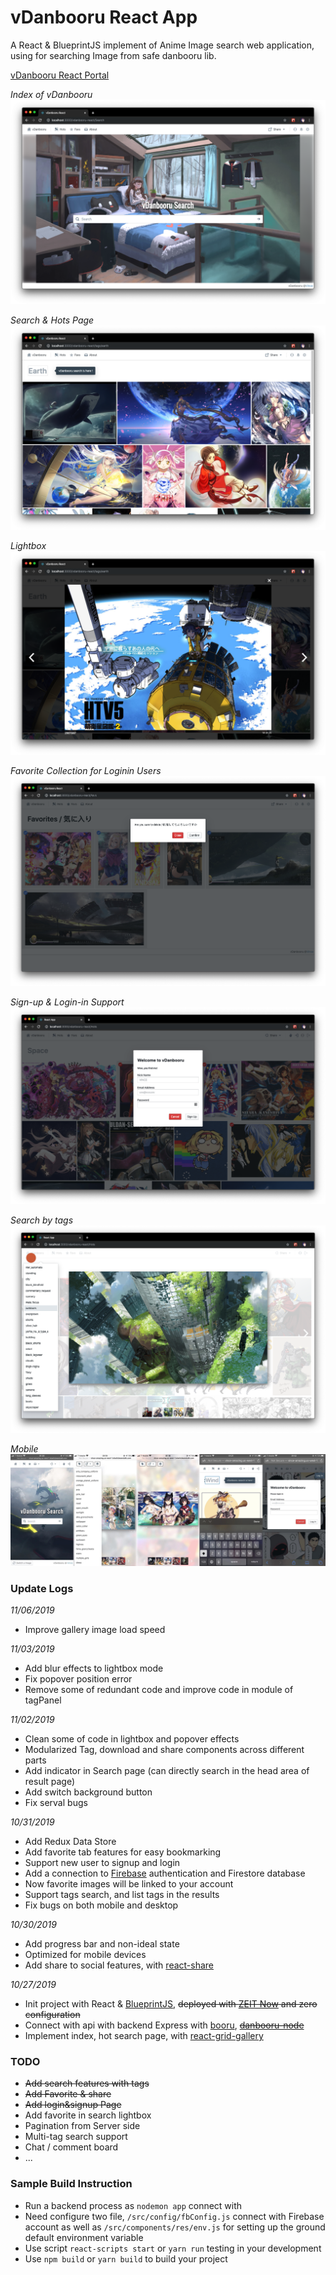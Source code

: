 # vDanbooru React App

A React & BlueprintJS implement of Anime Image search web application, using for searching Image from safe danbooru lib.

[vDanbooru React Portal](http://vince-amazing.us-west-1.elasticbeanstalk.com/vdanbooru-react)

_Index of vDanbooru_
![](screenshots/index.png)

_Search & Hots Page_
![](screenshots/search.png)

_Lightbox_
![](screenshots/lightbox.png)

_Favorite Collection for Loginin Users_
![](screenshots/favorites.png)

_Sign-up & Login-in Support_
![](screenshots/signup_login.png)

_Search by tags_
![](screenshots/tags.png)

_Mobile_
![](screenshots/phone.jpg)

### Update Logs

_11/06/2019_
- Improve gallery image load speed

_11/03/2019_
- Add blur effects to lightbox mode
- Fix popover position error
- Remove some of redundant code and improve code in module of tagPanel

_11/02/2019_
- Clean some of code in lightbox and popover effects
- Modularized Tag, download and share components across different parts
- Add indicator in Search page (can directly search in the head area of result page)
- Add switch background button
- Fix serval bugs

_10/31/2019_
- Add Redux Data Store
- Add favorite tab features for easy bookmarking
- Support new user to signup and login
- Add a connection to [Firebase](https://firebase.google.com/) authentication and Firestore database
- Now favorite images will be linked to your account
- Support tags search, and list tags in the results
- Fix bugs on both mobile and desktop

_10/30/2019_
- Add progress bar and non-ideal state
- Optimized for mobile devices
- Add share to social features, with [react-share](https://www.npmjs.com/package/react-share)

_10/27/2019_
- Init project with React & [BlueprintJS](https://blueprintjs.com/), ~~deployed with [ZEIT Now](zeit.co) and zero configuration~~
- Connect with api with backend Express with [booru](https://www.npmjs.com/package/booru), ~~[danbooru-node](https://www.npmjs.com/package/danbooru)~~
- Implement index, hot search page, with [react-grid-gallery](https://www.npmjs.com/package/react-grid-gallery)

### TODO
- ~~Add search features with tags~~
- ~~Add Favorite & share~~ 
- ~~Add login&signup Page~~ 
- Add favorite in search lightbox
- Pagination from Server side
- Multi-tag search support
- Chat / comment board
- ...

### Sample Build Instruction
- Run a backend process as `nodemon app` connect with  
- Need configure two file, `/src/config/fbConfig.js` connect with Firebase account as well as `/src/components/res/env.js` for setting up the ground default environment variable
- Use script `react-scripts start` or `yarn run` testing in your development
- Use `npm build` or `yarn build` to build your project
